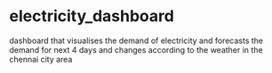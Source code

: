 # electricity_dashboard
dashboard that visualises the demand of electricity and forecasts the demand for next 4 days and changes according to the weather  in the chennai city area  
